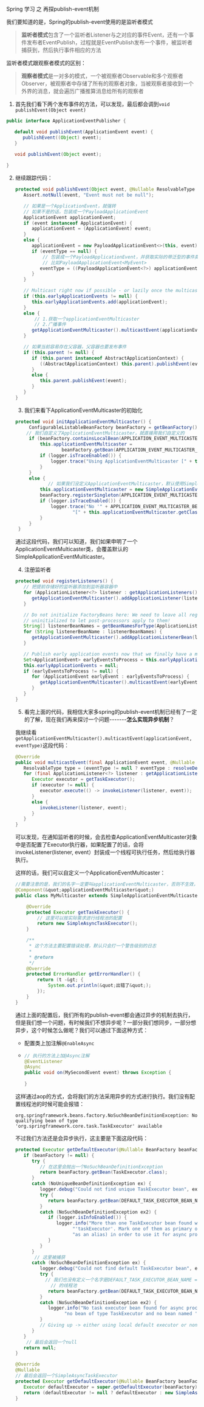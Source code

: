 Spring 学习 之  再探publish-event机制

我们要知道的是，Spring的publish-event使用的是监听者模式

> **监听者模式**包含了一个监听者Listener与之对应的事件Event，还有一个事件发布者EventPublish，过程就是EventPublish发布一个事件，被监听者捕获到，然后执行事件相应的方法

监听者模式跟观察者模式的区别：

> **观察者模式**是一对多的模式，一个被观察者Observable和多个观察者Observer，被观察者中存储了所有的观察者对象，当被观察者接收到一个外界的消息，就会遍历广播推算消息给所有的观察者

1. 首先我们看下两个发布事件的方法，可以发现，最后都会调到`void publishEvent(Object event)`

```java
public interface ApplicationEventPublisher {

   default void publishEvent(ApplicationEvent event) {
      publishEvent((Object) event);
   }
    
   void publishEvent(Object event);

}
```

2. 继续跟踪代码：

   ```java
   protected void publishEvent(Object event, @Nullable ResolvableType eventType) {
      Assert.notNull(event, "Event must not be null");
   
      // 如果是一个ApplicationEvent，就强转
      // 如果不是的话，包装成一个PayloadApplicationEvent
      ApplicationEvent applicationEvent;
      if (event instanceof ApplicationEvent) {
         applicationEvent = (ApplicationEvent) event;
      }
      else {
         applicationEvent = new PayloadApplicationEvent<>(this, event);
         if (eventType == null) {
             // 包装成一个PayloadApplicationEvent，并获取实际的带泛型的事件类型
             // 比如PayloadApplicationEvent<MyEvent>
            eventType = ((PayloadApplicationEvent<?>) applicationEvent).getResolvableType();
         }
      }
   
      // Multicast right now if possible - or lazily once the multicaster is initialized
      if (this.earlyApplicationEvents != null) {
         this.earlyApplicationEvents.add(applicationEvent);
      }
      else {
          // 1.获取一个applicationEventMulticaster
          // 2.广播事件
         getApplicationEventMulticaster().multicastEvent(applicationEvent, eventType);
      }
   
      // 如果当前容易存在父容器，父容器也要发布事件
      if (this.parent != null) {
         if (this.parent instanceof AbstractApplicationContext) {
            ((AbstractApplicationContext) this.parent).publishEvent(event, eventType);
         }
         else {
            this.parent.publishEvent(event);
         }
      }
   }
   ```

   3. 我们来看下ApplicationEventMulticaster的初始化

   ```java
   protected void initApplicationEventMulticaster() {
   		ConfigurableListableBeanFactory beanFactory = getBeanFactory();
       // 我们自定义了ApplicationEventMulticaster，就直接用我们自定义的
   		if (beanFactory.containsLocalBean(APPLICATION_EVENT_MULTICASTER_BEAN_NAME)) {
   			this.applicationEventMulticaster =
   					beanFactory.getBean(APPLICATION_EVENT_MULTICASTER_BEAN_NAME, ApplicationEventMulticaster.class);
   			if (logger.isTraceEnabled()) {
   				logger.trace("Using ApplicationEventMulticaster [" + this.applicationEventMulticaster + "]");
   			}
   		}
   		else {
               // 如果我们没定义ApplicationEventMulticaster，默认使用SimpleApplicationEventMulticaster
   			this.applicationEventMulticaster = new SimpleApplicationEventMulticaster(beanFactory);
   			beanFactory.registerSingleton(APPLICATION_EVENT_MULTICASTER_BEAN_NAME, this.applicationEventMulticaster);
   			if (logger.isTraceEnabled()) {
   				logger.trace("No '" + APPLICATION_EVENT_MULTICASTER_BEAN_NAME + "' bean, using " +
   						"[" + this.applicationEventMulticaster.getClass().getSimpleName() + "]");
   			}
   		}
   	}
   ```

   ​				通过这段代码，我们可以知道，我们如果申明了一个ApplicationEventMulticaster类，会覆盖默认的SimpleApplicationEventMulticaster。

   4. 注册监听者

   ```java
   protected void registerListeners() {
      // 把提前存储好的监听器添加到监听器容器中
      for (ApplicationListener<?> listener : getApplicationListeners()) {
         getApplicationEventMulticaster().addApplicationListener(listener);
      }
   
      // Do not initialize FactoryBeans here: We need to leave all regular beans
      // uninitialized to let post-processors apply to them!
      String[] listenerBeanNames = getBeanNamesForType(ApplicationListener.class, true, false);
      for (String listenerBeanName : listenerBeanNames) {
         getApplicationEventMulticaster().addApplicationListenerBean(listenerBeanName);
      }
   
      // Publish early application events now that we finally have a multicaster...
      Set<ApplicationEvent> earlyEventsToProcess = this.earlyApplicationEvents;
      this.earlyApplicationEvents = null;
      if (earlyEventsToProcess != null) {
         for (ApplicationEvent earlyEvent : earlyEventsToProcess) {
            getApplicationEventMulticaster().multicastEvent(earlyEvent);
         }
      }
   }
   ```

   5. 看完上面的代码，我相信大家多spring的publish-event机制已经有了一定的了解，现在我们再来探讨一个问题-------**怎么实现异步机制**？

   我继续看`getApplicationEventMulticaster().multicastEvent(applicationEvent, eventType)`这段代码：

   ```java
   @Override
   public void multicastEvent(final ApplicationEvent event, @Nullable ResolvableType eventType) {
      ResolvableType type = (eventType != null ? eventType : resolveDefaultEventType(event));
      for (final ApplicationListener<?> listener : getApplicationListeners(event, type)) {
         Executor executor = getTaskExecutor();
         if (executor != null) {
            executor.execute(() -> invokeListener(listener, event));
         }
         else {
            invokeListener(listener, event);
         }
      }
   }
   ```

   可以发现，在通知监听者的时候，会去检查ApplicationEventMulticaster对象中是否配置了Executor执行器，如果配置了的话，会将invokeListener(listener, event）封装成一个线程可执行任务，然后给执行器执行。

   这样的话，我们可以自定义一个ApplicationEventMulticaster：

   ```java
   //需要注意的是，我们的名字一定要叫applicationEventMulticaster，否则不生效，回头看下源码就明白了
   @Component(&quot;applicationEventMulticaster&quot;)
   public class MyMulticaster extends SimpleApplicationEventMulticaster {
   
       @Override
       protected Executor getTaskExecutor() {
           // 这里可以按实际需求进行线程池的配置
           return new SimpleAsyncTaskExecutor();
       }
   
       /**
        * 这个方法主要配置错误处理，默认只会打一个警告级别的日志
        *
        * @return
        */
       @Override
       protected ErrorHandler getErrorHandler() {
           return (t -&gt; {
               System.out.println(&quot;出错了&quot;);
           });
       }
   }
   ```

   通过上面的配置后，我们所有的publish-event都会通过异步的机制去执行，但是我们想一个问题，有时候我们不想异步呢？一部分我们想同步，一部分想异步，这个时候怎么做呢？我们可以通过下面这种方式：

   - 配置类上加注解`@EnableAsync`

   - ```java
     // 执行的方法上加@Async注解
     @EventListener
     @Async
     public void on(MySecondEvent event) throws Exception {
       
     }
     ```

   这样通过aop的方式，会将我们的方法采用异步的方式进行执行。我们没有配置线程池的时候可能会报错：

   ```
   org.springframework.beans.factory.NoSuchBeanDefinitionException: No qualifying bean of type 'org.springframework.core.task.TaskExecutor' available
   ```

   不过我们方法还是会异步执行，这主要是下面这段代码：

   ```java
   protected Executor getDefaultExecutor(@Nullable BeanFactory beanFactory) {
      if (beanFactory != null) {
         try {
         	// 在这里会抛出一个NoSuchBeanDefinitionException
            return beanFactory.getBean(TaskExecutor.class);
         }
         catch (NoUniqueBeanDefinitionException ex) {
            logger.debug("Could not find unique TaskExecutor bean", ex);
            try {
               return beanFactory.getBean(DEFAULT_TASK_EXECUTOR_BEAN_NAME, Executor.class);
            }
            catch (NoSuchBeanDefinitionException ex2) {
               if (logger.isInfoEnabled()) {
                  logger.info("More than one TaskExecutor bean found within the context, and none is named " +
                        "'taskExecutor'. Mark one of them as primary or name it 'taskExecutor' (possibly " +
                        "as an alias) in order to use it for async processing: " + ex.getBeanNamesFound());
               }
            }
         }
          // 这里被捕获
         catch (NoSuchBeanDefinitionException ex) {
            logger.debug("Could not find default TaskExecutor bean", ex);
            try {
              // 我们也没有定义一个名字是DEFAULT_TASK_EXECUTOR_BEAN_NAME = "taskExecutor"
                // 的线程池
               return beanFactory.getBean(DEFAULT_TASK_EXECUTOR_BEAN_NAME, Executor.class);
            }
            catch (NoSuchBeanDefinitionException ex2) {
               logger.info("No task executor bean found for async processing: " +
                     "no bean of type TaskExecutor and no bean named 'taskExecutor' either");
            }
            // Giving up -> either using local default executor or none at all...
         }
      }
       // 最后会返回一个null
      return null;
   }
   ```

   ```java
   @Override
   @Nullable
   // 最后会返回一个SimpleAsyncTaskExecutor
   protected Executor getDefaultExecutor(@Nullable BeanFactory beanFactory) {
      Executor defaultExecutor = super.getDefaultExecutor(beanFactory);
      return (defaultExecutor != null ? defaultExecutor : new SimpleAsyncTaskExecutor());
   }
   ```

   